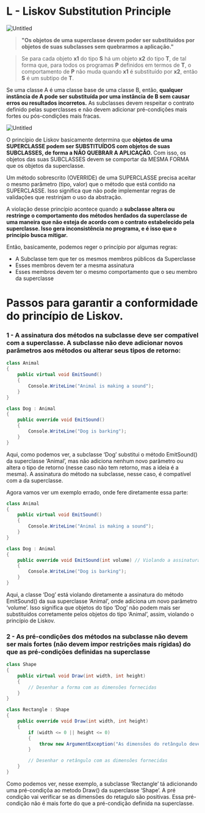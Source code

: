 # L - Liskov Substitution Principle

![Untitled](https://s3-us-west-2.amazonaws.com/secure.notion-static.com/9bde132d-e6be-43db-beeb-7179b71595b5/Untitled.png)

> **"Os objetos de uma superclasse devem poder ser substituídos por objetos de suas subclasses sem quebrarmos a aplicação."**

> Se para cada objeto **x1** do tipo **S** há um objeto **x2** do tipo **T**, de tal forma que, para todos os programas **P** definidos em termos de **T**, o comportamento de **P** não muda quando **x1** é substituído por **x2**, então **S** é um subtipo de **T**.

Se uma classe A é uma classe base de uma classe B, então, **qualquer instância de A pode ser substituída por uma instância de B sem causar erros ou resultados incorretos.** As subclasses devem respeitar o contrato definido pelas superclasses e não devem adicionar pré-condições mais fortes ou pós-condições mais fracas.

![Untitled](https://s3-us-west-2.amazonaws.com/secure.notion-static.com/0c059f4b-785a-4d50-b312-635aa2bf0681/Untitled.png)

O princípio de Liskov basicamente determina que **objetos de uma SUPERCLASSE podem ser SUBSTITUÍDOS com objetos de suas SUBCLASSES, de forma a NÃO QUEBRAR A APLICAÇÃO.** Com isso, os objetos das suas SUBCLASSES devem se comportar da MESMA FORMA que os objetos da superclasse.

Um método sobrescrito (OVERRIDE) de uma SUPERCLASSE precisa aceitar o mesmo parâmetro (tipo, valor) que o método que está contido na SUPERCLASSE. Isso significa que não pode implementar regras de validações que restrinjam o uso da abstração.

A violação desse princípio acontece quando a **subclasse altera ou restringe o comportamento dos métodos herdados da superclasse de uma maneira que não esteja de acordo com o contrato estabelecido pela superclasse. Isso gera inconsistência no programa, e é isso que o princípio busca mitigar.**

Então, basicamente, podemos reger o princípio por algumas regras:

- A Subclasse tem que ter os mesmos membros públicos da Superclasse
- Esses membros devem ter a mesma assinatura
- Esses membros devem ter o mesmo comportamento que o seu membro da superclasse

# Passos para garantir a conformidade do princípio de Liskov.

### 1 - A assinatura dos métodos na subclasse deve ser compatível com a superclasse. A subclasse **não deve adicionar novos parâmetros aos métodos ou alterar seus tipos de retorno:**

```csharp
class Animal
{
    public virtual void EmitSound()
    {
        Console.WriteLine("Animal is making a sound");
    }
}

class Dog : Animal
{
    public override void EmitSound()
    {
        Console.WriteLine("Dog is barking");
    }
}
````

Aqui, como podemos ver, a subclasse ‘Dog’ substitui o método EmitSound() da superclasse ‘Animal’, mas não adiciona nenhum novo parâmetro ou altera o tipo de retorno (nesse caso não tem retorno, mas a ideia é a mesma). A assinatura do método na subclasse, nesse caso, é compatível com a da superclasse.

Agora vamos ver um exemplo errado, onde fere diretamente essa parte:

```csharp
class Animal
{
    public virtual void EmitSound()
    {
        Console.WriteLine("Animal is making a sound");
    }
}
````


```csharp
class Dog : Animal
{
    public override void EmitSound(int volume) // Violando a assinatura
    {
        Console.WriteLine("Dog is barking");
    }
}
````

Aqui, a classe ‘Dog’ está violando diretamente a assinatura do método EmitSound() da sua superclasse ‘Animal’, onde adiciona um novo parâmetro ‘volume’. Isso significa que objetos do tipo ‘Dog’ não podem mais ser substituídos corretamente pelos objetos do tipo ‘Animal’, assim, violando o princípio de Liskov.

### 2 - As pré-condições dos métodos na subclasse não devem ser mais fortes (não devem impor restrições mais rígidas) do que as pré-condições definidas na superclasse


```csharp
class Shape
{
    public virtual void Draw(int width, int height)
    {
        // Desenhar a forma com as dimensões fornecidas
    }
}
````


```csharp
class Rectangle : Shape
{
    public override void Draw(int width, int height)
    {
        if (width <= 0 || height <= 0)
        {
            throw new ArgumentException("As dimensões do retângulo devem ser positivas");
        }

        // Desenhar o retângulo com as dimensões fornecidas
    }
}
````

Como podemos ver, nesse exemplo, a subclasse ‘Rectangle’ tá adicionando uma pré-condiçõa ao metodo Draw() da superclasse ‘Shape’. A pré condição vai verificar se as dimensões do retagulo são positivas. Essa pré-condição não é mais forte do que a pré-condição definida na superclasse. 
